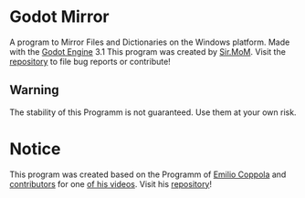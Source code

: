 # Godot Mirror

A program to Mirror Files and Dictionaries on the Windows platform. Made with the [Godot Engine](https://godotengine.org) 3.1
This program was created by [Sir.MoM](https://github.com/SirMoM).
Visit the [repository](https://github.com/SirMoM/Godot-Mirror) to file bug reports or contribute!

## Warning

The stability of this Programm is not guaranteed. Use them at your own risk.

# Notice

This program was created based on the Programm of [Emilio Coppola](https://www.patreon.com/coppolaemilio) and [contributors](https://github.com/coppolaemilio/godot-nightly/graphs/contributors) for one [of his videos](https://www.youtube.com/watch?v=WaUaNiq-5DY). Visit his [repository](https://github.com/coppolaemilio/godot-nightly)!
